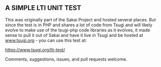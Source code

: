 
A SIMPLE LTI UNIT TEST
----------------------

This was originally part of the Sakai Project and hosted several places.   But since the
test is in PHP and shares a lot of code from Tsugi and will likely evolve to make use of
the tsugi-php code libraries as it evolves, it made sense to pull it out of Sakai and
have it live in Tsugi and be hosted at www.tsugi.org - you can use this test at:

https://www.tsugi.org/lti-test/

Comments, suggestions, issues, and pull requests welcome.
